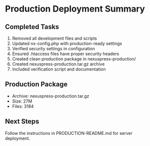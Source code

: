 # Production Deployment Summary

## Completed Tasks

1. Removed all development files and scripts
2. Updated nx-config.php with production-ready settings
3. Verified security settings in configuration
4. Ensured .htaccess files have proper security headers
5. Created clean production package in nexuspress-production/
6. Created nexuspress-production.tar.gz archive
7. Included verification script and documentation

## Production Package

- Archive: nexuspress-production.tar.gz
- Size: 27M
- Files: 3184

## Next Steps

Follow the instructions in PRODUCTION-README.md for server deployment.
